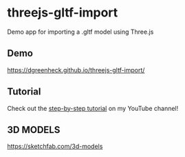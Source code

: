 # threejs-gltf-import

Demo app for importing a .gltf model using Three.js

## Demo

https://dgreenheck.github.io/threejs-gltf-import/

## Tutorial

Check out the [step-by-step tutorial](https://youtu.be/aOQuuotM-Ww) on my YouTube channel!

## 3D MODELS
https://sketchfab.com/3d-models
